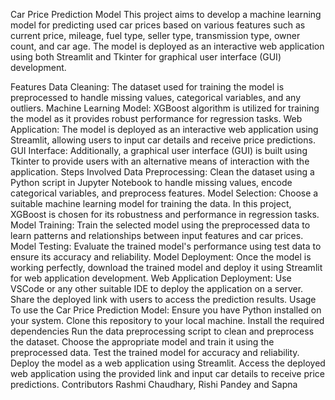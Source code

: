 Car Price Prediction Model
This project aims to develop a machine learning model for predicting used car prices based on various features such as current price, mileage, fuel type, seller type, transmission type, owner count, and car age. The model is deployed as an interactive web application using both Streamlit and Tkinter for graphical user interface (GUI) development.

Features
Data Cleaning: The dataset used for training the model is preprocessed to handle missing values, categorical variables, and any outliers.
Machine Learning Model: XGBoost algorithm is utilized for training the model as it provides robust performance for regression tasks.
Web Application: The model is deployed as an interactive web application using Streamlit, allowing users to input car details and receive price predictions.
GUI Interface: Additionally, a graphical user interface (GUI) is built using Tkinter to provide users with an alternative means of interaction with the application.
Steps Involved
Data Preprocessing: Clean the dataset using a Python script in Jupyter Notebook to handle missing values, encode categorical variables, and preprocess features.
Model Selection: Choose a suitable machine learning model for training the data. In this project, XGBoost is chosen for its robustness and performance in regression tasks.
Model Training: Train the selected model using the preprocessed data to learn patterns and relationships between input features and car prices.
Model Testing: Evaluate the trained model's performance using test data to ensure its accuracy and reliability.
Model Deployment: Once the model is working perfectly, download the trained model and deploy it using Streamlit for web application development.
Web Application Deployment: Use VSCode or any other suitable IDE to deploy the application on a server. Share the deployed link with users to access the prediction results.
Usage
To use the Car Price Prediction Model:
Ensure you have Python installed on your system.
Clone this repository to your local machine.
Install the required dependencies 
Run the data preprocessing script to clean and preprocess the dataset.
Choose the appropriate model and train it using the preprocessed data.
Test the trained model for accuracy and reliability.
Deploy the model as a web application using Streamlit.
Access the deployed web application using the provided link and input car details to receive price predictions.
Contributors
Rashmi Chaudhary, Rishi Pandey and Sapna

